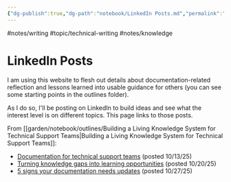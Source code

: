 ```yaml
---
{"dg-publish":true,"dg-path":"notebook/LinkedIn Posts.md","permalink":"/notebook/linked-in-posts/","created":"2025-10-27T21:04:19.825-04:00","updated":"2025-10-27T23:38:00.898-04:00"}
---
```


#notes/writing #topic/technical-writing #notes/knowledge 
# LinkedIn Posts

I am using this website to flesh out details about documentation-related reflection and lessons learned into usable guidance for others (you can see some starting points in the outlines folder). 

As I do so, I'll be posting on LinkedIn to build ideas and see what the interest level is on different topics. This page links to those posts.

From [[garden/notebook/outlines/Building a Living Knowledge System for Technical Support Teams\|Building a Living Knowledge System for Technical Support Teams]]:
- [Documentation for technical support teams](https://www.linkedin.com/posts/maxswetnam_for-support-teams-troubleshooting-isnt-activity-7383167206592884737-Y0-Q) (posted 10/13/25)
- [Turning knowledge gaps into learning opportunities](https://www.linkedin.com/posts/maxswetnam_for-support-teams-troubleshooting-isnt-activity-7386025488244432896-NY1H) (posted 10/20/25)
- [5 signs your documentation needs updates](https://www.linkedin.com/posts/maxswetnam_5-5-signs-your-documentation-needs-updates-activity-7388568549461757952-zSk_) (posted 10/27/25)



